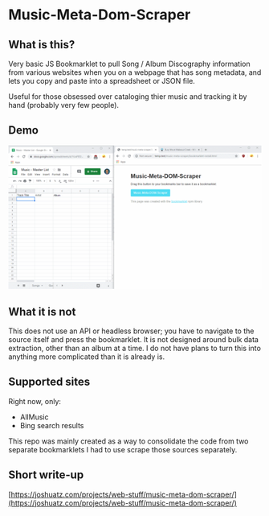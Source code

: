 # Music-Meta-Dom-Scraper

## What is this?
Very basic JS Bookmarklet to pull Song / Album Discography information from various websites when you on a webpage that has song metadata, and lets you copy and paste into a spreadsheet or JSON file. 

Useful for those obsessed over cataloging thier music and tracking it by hand (probably very few people).

## Demo
![Demo GIF](./demo.gif)

## What it is not
This does not use an API or headless browser; you have to navigate to the source itself and press the bookmarklet. It is not designed around bulk data extraction, other than an album at a time. I do not have plans to turn this into anything more complicated than it is already is.

## Supported sites
Right now, only:
 - AllMusic
 - Bing search results

This repo was mainly created as a way to consolidate the code from two separate bookmarklets I had to use scrape those sources separately.

## Short write-up
[https://joshuatz.com/projects/web-stuff/music-meta-dom-scraper/](https://joshuatz.com/projects/web-stuff/music-meta-dom-scraper/)